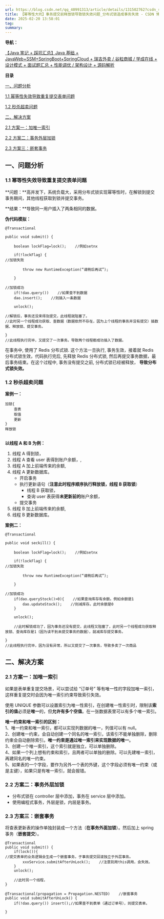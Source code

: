 ```yaml
---
url: https://blog.csdn.net/qq_40991313/article/details/131502762?csdn_share_tail=%7B%22type%22%3A%22blog%22%2C%22rType%22%3A%22article%22%2C%22rId%22%3A%22131502762%22%2C%22source%22%3A%22qq_40991313%22%7D
title: 【幂等性大坑】事务提交前释放锁导致锁失效问题_分布式锁造成事务失效 - CSDN 博客
date: 2025-02-20 13:58:01
tag: 
summary: 
---
```

**导航：**

[【Java 笔记 + 踩坑汇总】Java 基础 + JavaWeb+SSM+SpringBoot+SpringCloud + 瑞吉外卖 / 谷粒商城 / 学成在线 + 设计模式 + 面试题汇总 + 性能调优 / 架构设计 + 源码解析](https://blog.csdn.net/qq_40991313/article/details/126646289 "【Java笔记+踩坑汇总】Java基础+JavaWeb+SSM+SpringBoot+SpringCloud+瑞吉外卖/谷粒商城/学成在线+设计模式+面试题汇总+性能调优/架构设计+源码解析")

**目录**

[一、问题分析](#t0)

[1.1 幂等性失效导致重复提交表单问题](#t1)

[1.2 秒杀超卖问题](#t2)

[二、解决方案](#t3)

[2.1 方案一：加唯一索引](#t4)

[2.2 方案二：事务外层加锁](#t5)

[2.3 方案三：嵌套事务](#t6)

## 一、问题分析

### 1.1 幂等性失效导致重复提交表单问题

**问题：**高并发下，系统负载大，采用分布式锁实现幂等性时，在解锁到提交事务期间，其他线程获取到锁并提交事务。

**结果：**导致同一用户插入了两条相同的数据。

**伪代码模拟：**

```
@Transactional
 
public void submit() {
 
    boolean lockFlag=lock();    //例如setnx
 
    if(!lockFlag) {
//加锁失败
 
        throw new RuntimeException(“请稍后再试”);
 
    }
 
//加锁成功
    if(!dao.query())    //如果查不到数据
    dao.insert();    //则插入一条数据
 
    unlock();
 
//解锁后，事务还没来得及提交，此线程就阻塞了。
//此时另一个线程成功获取、查数据（数据依然不存在，因为上个线程的事务并没有提交）插数据、释放锁、提交事务。
 
}
//此线程执行完毕，又提交了一次事务。导致两个线程都成功插入了数据。
```

在事务中, 使用了 Redis 分布式锁. 这个方法一旦执行, 事务生效，接着就 Redis 分布式锁生效，代码执行完后, 先释放 Redis 分布式锁, 然后再提交事务数据，最后事务结束。在这个过程中, 事务没有提交之前, 分布式锁已经被释放， **导致分布式锁失效。**

### 1.2 秒杀超卖问题

**案例一：**

```
加锁{
    查表
    取值
    更新
}
释放锁
 
```

**以线程 A 和 B 为例：**

1.  线程 A 得到锁，
2.  线程 A 查看 user 表得到账户余额，,
3.  线程 A 加上前端传来的余额,
4.  线程 A 更新数据库。
    *   开启事务
    *   执行更新语句（**注意此时程序顺序执行释放锁，线程 B 获取锁**）
        *   线程 B 获取锁，
        *   查询 user 表获得**未更新前的**账户余额，
    *   提交事务
5.  线程 B 加上前端传来的余额,
6.  线程 B 更新数据库。

**案例二：**

```
@Transactional
 
public void seckill() {
 
    boolean lockFlag=lock();    //例如setnx
 
    if(!lockFlag) {
//加锁失败
 
        throw new RuntimeException(“请稍后再试”);
 
    }
 
//加锁成功
    if(dao.queryStock()>0){    //如果查询库存有余额。例如余额是1
        dao.updateStock();    //则减库存。此时余额是0
    }
 
    unlock();
 
    //此时解锁成功了，因为事务还没有提交，此线程又阻塞了，此时另一个线程成功获取释放锁、查询库存是1（因为读不到未提交事务的数据），就减库存提交事务。
 
}
//此线程执行完毕，因为没有异常，所以又提交了一次事务，导致多卖了一次商品
```

## 二、解决方案

### 2.1 方案一：加唯一索引

如果是表单重复提交场景，可以尝试给 “订单号” 等有唯一性的字段加唯一索引，这样重复提交时会因为唯一索引约束导致索引失效。

使用 UNIQUE 参数可以设置索引为唯一性索引，在创建唯一性索引时，限制该**索引的值**必须是**唯一**的，但**允许有多个空值**。在一张数据表里可以有多个唯一索引。

**唯一约束和唯一索引的区别：**  
1、唯一约束和唯一索引，都可以实现列数据的唯一，列值可以有 null。  
2、创建唯一约束，会自动创建一个同名的唯一索引，该索引不能单独删除，删除约束会自动删除索引。**唯一约束是通过唯一索引来实现数据的唯一**。  
3、创建一个唯一索引，这个索引就是独立，可以单独删除。  
4、如果一个列上想有约束和索引，且两者可以单独的删除。可以先建唯一索引，再建同名的唯一约束。  
5、如果表的一个字段，要作为另外一个表的外键，这个字段必须有唯一约束（或是主键），如果只是有唯一索引，就会报错。

### 2.2 方案二：事务外层加锁

*   分布式锁在 controller 层中添加，事务在 service 层中添加。
*   使用编程式事务，外层是锁，内层是事务。

### 2.3 方案三：嵌套事务

将查表更新表的操作单独封装成一个方法（**在事务外面加锁**）。然后加上 spring 事务（**嵌套提交**）。

```
@Transactional
public void submit() {
    if(lock()){
//提交表单的业务逻辑会生成一个嵌套事务，子事务提交回滚独立于外层事务。
        xxxService.submitAfterUnLock();    //注意别用this调用，会失效。
    }
    unlock();
    
    //此时另一个线程，
}
 
@Transactional(propagation = Propagation.NESTED)    //嵌套事务
public void submitAfterUnLock() {
    if(!dao.query()) insert();//如果查不到表单（通过订单号），则提交表单。
 
}
```